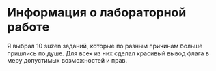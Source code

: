 <h1>Информация о лабораторной работе</h1>
Я выбрал 10 suzen заданий, которые по разным причинам больше пришлись по душе.
Для всех из них сделал красивый вывод флага в меру допустимых возможностей и прав.

